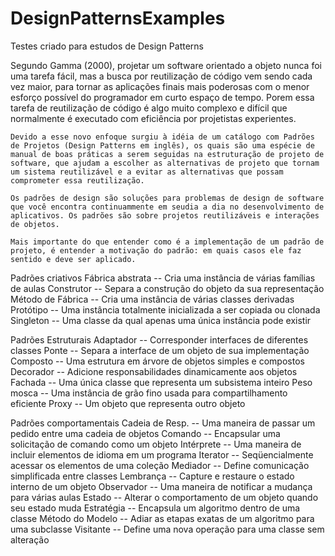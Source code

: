 # DesignPatternsExamples
Testes criado para estudos de Design Patterns

    
   Segundo Gamma (2000), projetar um software orientado a objeto nunca foi uma tarefa fácil, mas a busca por reutilização de código vem sendo cada vez maior, para tornar as aplicações finais mais poderosas com o menor esforço possível do programador em curto espaço de tempo. Porem essa tarefa de reutilização de código é algo muito complexo e difícil que normalmente é executado com eficiência por projetistas experientes.  

    Devido a esse novo enfoque surgiu à idéia de um catálogo com Padrões de Projetos (Design Patterns em inglês), os quais são uma espécie de manual de boas práticas a serem seguidas na estruturação de projeto de software, que ajudam a escolher as alternativas de projeto que tornam um sistema reutilizável e a evitar as alternativas que possam comprometer essa reutilização. 

    Os padrões de design são soluções para problemas de design de software que você encontra continuammente em seudia a dia no desenvolvimento de aplicativos. Os padrões são sobre projetos reutilizáveis ​​e interações de objetos.

    Mais importante do que entender como é a implementação de um padrão de projeto, é entender a motivação do padrão: em quais casos ele faz sentido e deve ser aplicado. 


Padrões criativos
  Fábrica abstrata -- Cria uma instância de várias famílias de aulas
  Construtor -- Separa a construção do objeto da sua representação
  Método de Fábrica -- Cria uma instância de várias classes derivadas
  Protótipo --	Uma instância totalmente inicializada a ser copiada ou clonada
  Singleton --	Uma classe da qual apenas uma única instância pode existir

Padrões Estruturais
  Adaptador --	Corresponder interfaces de diferentes classes
  Ponte --	Separa a interface de um objeto de sua implementação
  Composto --	Uma estrutura em árvore de objetos simples e compostos
  Decorador --	Adicione responsabilidades dinamicamente aos objetos
  Fachada -- Uma única classe que representa um subsistema inteiro
  Peso mosca --	Uma instância de grão fino usada para compartilhamento eficiente
  Proxy --	Um objeto que representa outro objeto

Padrões comportamentais
  Cadeia de Resp. -- Uma maneira de passar um pedido entre uma cadeia de objetos
  Comando -- Encapsular uma solicitação de comando como um objeto
  Intérprete -- Uma maneira de incluir elementos de idioma em um programa
  Iterator -- Seqüencialmente acessar os elementos de uma coleção
  Mediador -- Define comunicação simplificada entre classes
  Lembrança --	Capture e restaure o estado interno de um objeto
  Observador --	Uma maneira de notificar a mudança para várias aulas
  Estado --	Alterar o comportamento de um objeto quando seu estado muda
  Estratégia --	Encapsula um algoritmo dentro de uma classe
  Método do Modelo --	Adiar as etapas exatas de um algoritmo para uma subclasse
  Visitante --	Define uma nova operação para uma classe sem alteração
